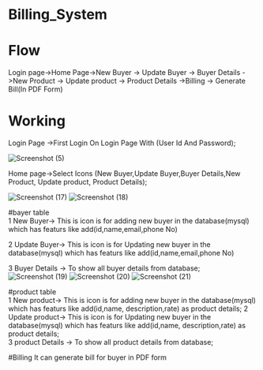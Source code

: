 
# Billing_System


# Flow 

Login page->Home Page->New Buyer -> Update Buyer -> Buyer Details ->New Product -> Update product -> Product Details ->Billing -> Generate Bill(In PDF Form)

# Working

Login Page ->First Login On Login Page With (User Id And Password);

![Screenshot (5)](https://user-images.githubusercontent.com/115030944/213847451-d63e49cc-76b8-4ce6-a065-6ddf519e4738.png)

Home page->Select Icons (New Buyer,Update Buyer,Buyer Details,New Product, Update product, Product Details);

![Screenshot (17)](https://user-images.githubusercontent.com/115030944/213847554-06564c40-4985-4956-bc29-23e6a7e215ca.png)
![Screenshot (18)](https://user-images.githubusercontent.com/115030944/213847605-f47c7d0c-291b-49f4-b172-6a62f5727264.png)


  #bayer table     
  1 New Buyer->  This is icon is for adding new buyer in the database(mysql) which has featurs like add(id,name,email,phone No)
  
  2 Update Buyer->  This is icon is for Updating new buyer in the database(mysql) which has featurs like add(id,name,email,phone No)
  
  3 Buyer Details -> To show all buyer details from database;      
  ![Screenshot (19)](https://user-images.githubusercontent.com/115030944/213847815-451666d9-46ab-4a87-aed5-56beacefee26.png)
  ![Screenshot (20)](https://user-images.githubusercontent.com/115030944/213848199-94970fbe-dd44-43a1-9cf1-9c9e9ff1459b.png)
  ![Screenshot (21)](https://user-images.githubusercontent.com/115030944/213848134-e5dcf275-0391-4dff-b829-54349793c848.png)



   
  
   #product table    
  1 New product->   This is icon is for adding new buyer in the database(mysql) which has featurs like add(id,name,
                    description,rate) as product details;
   2 Update product->  This is icon is for Updating new buyer in the database(mysql) which has featurs like add(id,name,
                       description,rate) as product details;              
  3 product Details -> To show all product details from database;  
  
   #Billing
   It can generate bill for buyer in PDF form


